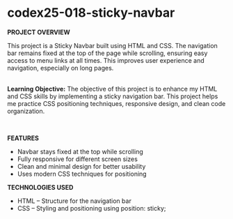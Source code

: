 # codex25-018-sticky-navbar

<p><strong>PROJECT OVERVIEW</strong></p>
This project is a Sticky Navbar built using HTML and CSS. The navigation bar remains fixed at the top of the page while scrolling, ensuring easy access to menu links at all times. This improves user experience and navigation, especially on long pages.
<br><br>
<p><strong>Learning Objective:</strong> The objective of this project is to enhance my HTML and CSS skills by implementing a sticky navigation bar. This project helps me practice CSS positioning techniques, responsive design, and clean code organization.</p>
<br>
<p><strong>FEATURES</strong></p>
<ul>
  <li>Navbar stays fixed at the top while scrolling</li>
  <li>Fully responsive for different screen sizes</li>
  <li>Clean and minimal design for better usability</li>
  <li>Uses modern CSS techniques for positioning</li>
</ul>
<p><strong>TECHNOLOGIES USED</strong></p>
<ul>
  <li>HTML – Structure for the navigation bar</li>
  <li>CSS – Styling and positioning using position: sticky;</li>
</ul>
